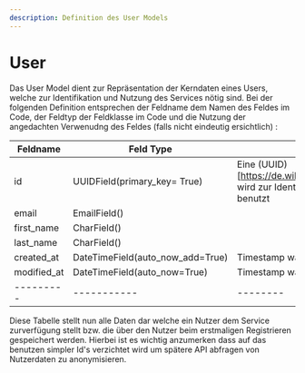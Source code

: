 ```yaml
---
description: Definition des User Models
---
```


# User

Das User Model dient zur Repräsentation der Kerndaten eines Users, welche zur Identifikation und Nutzung des
Services nötig sind. Bei der folgenden Definition entsprechen der Feldname dem Namen des Feldes im Code, der Feldtyp
der Feldklasse im Code und die Nutzung der angedachten Verwenudng des Feldes (falls nicht eindeutig ersichtlich) :

|Feldname | Feld Type | Nutzung|
|---------|-----------|--------|
| id      | UUIDField(primary_key= True) | Eine (UUID)[https://de.wikipedia.org/wiki/Universally_Unique_Identifier] wird zur Identifikation eines Users in der Datenbank benutzt|
| email   | EmailField() |     |
| first_name | CharField() |   |
| last_name | CharField()  |   |
| created_at| DateTimeField(auto_now_add=True)| Timestamp wann der Usereintrag erstellt wurde   |
| modified_at| DateTimeField(auto_now=True)| Timestamp wann der Usereintrag zu letzt geändert wurde |
|---------|-----------|--------|


Diese Tabelle stellt nun alle Daten dar welche ein Nutzer dem Service zurverfügung stellt bzw. die über den Nutzer 
beim erstmaligen Registrieren gespeichert werden. Hierbei ist es wichtig anzumerken dass auf das benutzen simpler Id's 
verzichtet wird um spätere API abfragen von Nutzerdaten zu anonymisieren.
